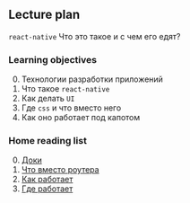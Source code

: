 ## Lecture plan

`react-native` Что это такое и с чем его едят?

### Learning objectives

0. Технологии разработки приложений
0. Что такое `react-native`
0. Как делать `UI`
0. Где `css` и что вместо него
0. Как оно работает под капотом


### Home reading list

0. [Доки](https://facebook.github.io/react-native/docs/getting-started.html)
0. [Что вместо роутера](https://reactnavigation.org/)
0. [Как работает](https://www.logicroom.co/react-native-architecture-explained/)
0. [Где работает](https://facebook.github.io/react-native/docs/javascript-environment.html)
